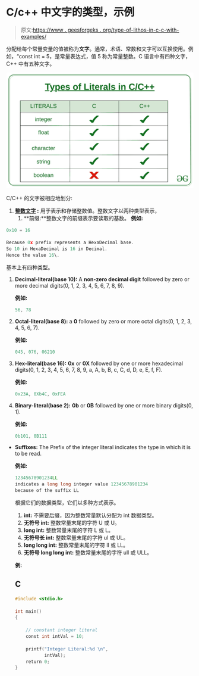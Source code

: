 # C/c++ 中文字的类型，示例

> 原文:[https://www . geesforgeks . org/type-of-lithos-in-c-c-with-examples/](https://www.geeksforgeeks.org/types-of-literals-in-c-c-with-examples/)

分配给每个常量变量的值被称为**文字**。通常，术语、常数和文字可以互换使用。例如，“const int = 5，是常量表达式，值 5 称为常量整数。C 语言中有四种文字，C++ 中有五种文字。

[![](img/61bfb05543af3b58753a8ade16a2ac74.png)](https://media.geeksforgeeks.org/wp-content/uploads/20190823141825/Types-of-Literals-in-C_C-3.jpg)

C/C++ 的文字被相应地划分:

1.  **[整数文字](https://www.geeksforgeeks.org/integer-literal-in-c-cpp-prefixes-suffixes/) :** 用于表示和存储整数值。整数文字以两种类型表示，
    1.  **前缀:**整数文字的前缀表示要读取的基数。
        **例如:**

```cpp
0x10 = 16

Because 0x prefix represents a HexaDecimal base.
So 10 in HexaDecimal is 16 in Decimal.
Hence the value 16\. 

```

基本上有四种类型。

1.  **Decimal-literal(base 10):** A **non-zero decimal digit** followed by zero or more decimal digits(0, 1, 2, 3, 4, 5, 6, 7, 8, 9).

    **例如:**

    ```cpp
    56, 78

    ```

2.  **Octal-literal(base 8):** a **0** followed by zero or more octal digits(0, 1, 2, 3, 4, 5, 6, 7).

    **例如:**

    ```cpp
    045, 076, 06210

    ```

3.  **Hex-literal(base 16):** **0x** or **0X** followed by one or more hexadecimal digits(0, 1, 2, 3, 4, 5, 6, 7, 8, 9, a, A, b, B, c, C, d, D, e, E, f, F).

    **例如:**

    ```cpp
    0x23A, 0Xb4C, 0xFEA

    ```

4.  **Binary-literal(base 2):** **0b** or **0B** followed by one or more binary digits(0, 1).

    **例如:**

    ```cpp
    0b101, 0B111

    ```

*   **Suffixes:** The Prefix of the integer literal indicates the type in which it is to be read.

    **例如:**

    ```cpp
    12345678901234LL 
    indicates a long long integer value 12345678901234
    because of the suffix LL

    ```

    根据它们的数据类型，它们以多种方式表示。

    1.  **int:** 不需要后缀，因为整数常量默认分配为 int 数据类型。
    2.  **无符号 int:** 整数常量末尾的字符 U 或 U。
    3.  **long int:** 整数常量末尾的字符 L 或 L。
    4.  **无符号长 int:** 整数常量末尾的字符 ul 或 UL。
    5.  **long long int:** 整数常量末尾的字符 ll 或 LL。
    6.  **无符号 long long int:** 整数常量末尾的字符 ull 或 ULL。

    **例:**

    ## C

    ```cpp
    #include <stdio.h>

    int main()
    {

        // constant integer literal
        const int intVal = 10;

        printf("Integer Literal:%d \n",
               intVal);
        return 0;
    }
    ```